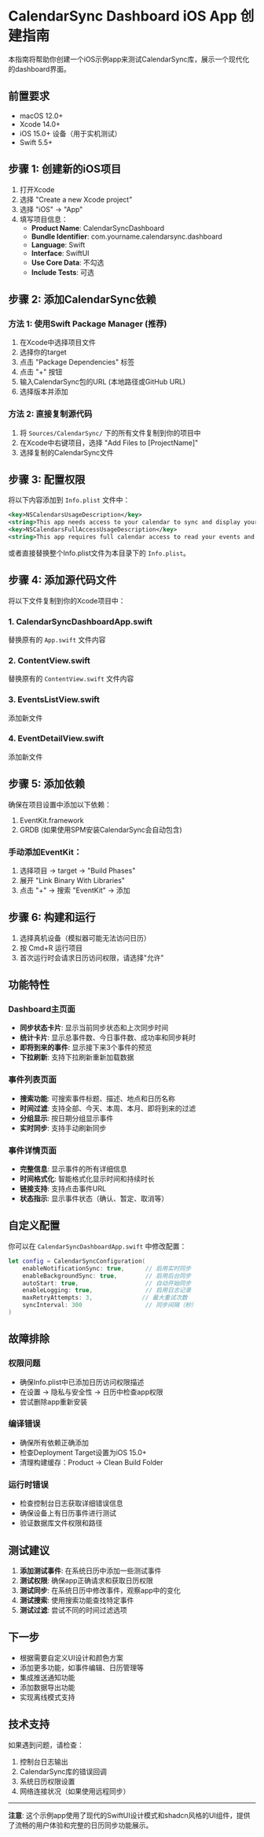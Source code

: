 # CalendarSync Dashboard iOS App 创建指南

本指南将帮助你创建一个iOS示例app来测试CalendarSync库，展示一个现代化的dashboard界面。

## 前置要求

- macOS 12.0+ 
- Xcode 14.0+
- iOS 15.0+ 设备（用于实机测试）
- Swift 5.5+

## 步骤 1: 创建新的iOS项目

1. 打开Xcode
2. 选择 "Create a new Xcode project"
3. 选择 "iOS" → "App"
4. 填写项目信息：
   - **Product Name**: CalendarSyncDashboard
   - **Bundle Identifier**: com.yourname.calendarsync.dashboard
   - **Language**: Swift
   - **Interface**: SwiftUI
   - **Use Core Data**: 不勾选
   - **Include Tests**: 可选

## 步骤 2: 添加CalendarSync依赖

### 方法 1: 使用Swift Package Manager (推荐)

1. 在Xcode中选择项目文件
2. 选择你的target
3. 点击 "Package Dependencies" 标签
4. 点击 "+" 按钮
5. 输入CalendarSync包的URL (本地路径或GitHub URL)
6. 选择版本并添加

### 方法 2: 直接复制源代码

1. 将 `Sources/CalendarSync/` 下的所有文件复制到你的项目中
2. 在Xcode中右键项目，选择 "Add Files to [ProjectName]"
3. 选择复制的CalendarSync文件

## 步骤 3: 配置权限

将以下内容添加到 `Info.plist` 文件中：

```xml
<key>NSCalendarsUsageDescription</key>
<string>This app needs access to your calendar to sync and display your events in a beautiful dashboard interface.</string>
<key>NSCalendarsFullAccessUsageDescription</key>
<string>This app requires full calendar access to read your events and provide real-time synchronization with the CalendarSync library.</string>
```

或者直接替换整个Info.plist文件为本目录下的 `Info.plist`。

## 步骤 4: 添加源代码文件

将以下文件复制到你的Xcode项目中：

### 1. CalendarSyncDashboardApp.swift
替换原有的 `App.swift` 文件内容

### 2. ContentView.swift
替换原有的 `ContentView.swift` 文件内容

### 3. EventsListView.swift
添加新文件

### 4. EventDetailView.swift
添加新文件

## 步骤 5: 添加依赖

确保在项目设置中添加以下依赖：

1. EventKit.framework
2. GRDB (如果使用SPM安装CalendarSync会自动包含)

### 手动添加EventKit：
1. 选择项目 → target → "Build Phases"
2. 展开 "Link Binary With Libraries"
3. 点击 "+" → 搜索 "EventKit" → 添加

## 步骤 6: 构建和运行

1. 选择真机设备（模拟器可能无法访问日历）
2. 按 Cmd+R 运行项目
3. 首次运行时会请求日历访问权限，请选择"允许"

## 功能特性

### Dashboard主页面
- **同步状态卡片**: 显示当前同步状态和上次同步时间
- **统计卡片**: 显示总事件数、今日事件数、成功率和同步耗时
- **即将到来的事件**: 显示接下来3个事件的预览
- **下拉刷新**: 支持下拉刷新重新加载数据

### 事件列表页面
- **搜索功能**: 可搜索事件标题、描述、地点和日历名称
- **时间过滤**: 支持全部、今天、本周、本月、即将到来的过滤
- **分组显示**: 按日期分组显示事件
- **实时同步**: 支持手动刷新同步

### 事件详情页面
- **完整信息**: 显示事件的所有详细信息
- **时间格式化**: 智能格式化显示时间和持续时长
- **链接支持**: 支持点击事件URL
- **状态指示**: 显示事件状态（确认、暂定、取消等）

## 自定义配置

你可以在 `CalendarSyncDashboardApp.swift` 中修改配置：

```swift
let config = CalendarSyncConfiguration(
    enableNotificationSync: true,      // 启用实时同步
    enableBackgroundSync: true,        // 启用后台同步
    autoStart: true,                   // 自动开始同步
    enableLogging: true,               // 启用日志记录
    maxRetryAttempts: 3,              // 最大重试次数
    syncInterval: 300                  // 同步间隔（秒）
)
```

## 故障排除

### 权限问题
- 确保Info.plist中已添加日历访问权限描述
- 在设置 → 隐私与安全性 → 日历中检查app权限
- 尝试删除app重新安装

### 编译错误
- 确保所有依赖正确添加
- 检查Deployment Target设置为iOS 15.0+
- 清理构建缓存：Product → Clean Build Folder

### 运行时错误
- 检查控制台日志获取详细错误信息
- 确保设备上有日历事件进行测试
- 验证数据库文件权限和路径

## 测试建议

1. **添加测试事件**: 在系统日历中添加一些测试事件
2. **测试权限**: 确保app正确请求和获取日历权限
3. **测试同步**: 在系统日历中修改事件，观察app中的变化
4. **测试搜索**: 使用搜索功能查找特定事件
5. **测试过滤**: 尝试不同的时间过滤选项

## 下一步

- 根据需要自定义UI设计和颜色方案
- 添加更多功能，如事件编辑、日历管理等
- 集成推送通知功能
- 添加数据导出功能
- 实现离线模式支持

## 技术支持

如果遇到问题，请检查：
1. 控制台日志输出
2. CalendarSync库的错误回调
3. 系统日历权限设置
4. 网络连接状况（如果使用远程同步）

---

**注意**: 这个示例app使用了现代的SwiftUI设计模式和shadcn风格的UI组件，提供了流畅的用户体验和完整的日历同步功能展示。 